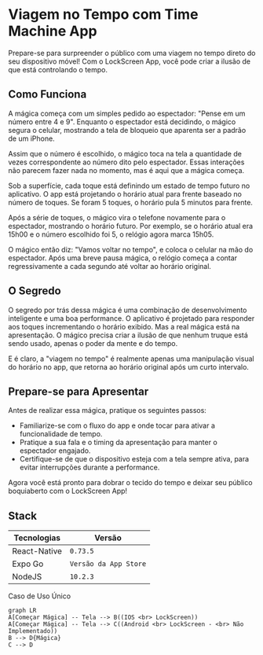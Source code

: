 # Viagem no Tempo com Time Machine App

Prepare-se para surpreender o público com uma viagem no tempo direto do seu dispositivo móvel! Com o LockScreen App, você pode criar a ilusão de que está controlando o tempo.

## Como Funciona

A mágica começa com um simples pedido ao espectador: "Pense em um número entre 4 e 9". Enquanto o espectador está decidindo, o mágico segura o celular, mostrando a tela de bloqueio que aparenta ser a padrão de um iPhone.

Assim que o número é escolhido, o mágico toca na tela a quantidade de vezes correspondente ao número dito pelo espectador. Essas interações não parecem fazer nada no momento, mas é aqui que a mágica começa.

Sob a superfície, cada toque está definindo um estado de tempo futuro no aplicativo. O app está projetando o horário atual para frente baseado no número de toques. Se foram 5 toques, o horário pula 5 minutos para frente.

Após a série de toques, o mágico vira o telefone novamente para o espectador, mostrando o horário futuro. Por exemplo, se o horário atual era 15h00 e o número escolhido foi 5, o relógio agora marca 15h05.

O mágico então diz: "Vamos voltar no tempo", e coloca o celular na mão do espectador. Após uma breve pausa mágica, o relógio começa a contar regressivamente a cada segundo até voltar ao horário original.

## O Segredo

O segredo por trás dessa mágica é uma combinação de desenvolvimento inteligente e uma boa performance. O aplicativo é projetado para responder aos toques incrementando o horário exibido. Mas a real mágica está na apresentação. O mágico precisa criar a ilusão de que nenhum truque está sendo usado, apenas o poder da mente e do tempo.

E é claro, a "viagem no tempo" é realmente apenas uma manipulação visual do horário no app, que retorna ao horário original após um curto intervalo.

## Prepare-se para Apresentar

Antes de realizar essa mágica, pratique os seguintes passos:

- Familiarize-se com o fluxo do app e onde tocar para ativar a funcionalidade de tempo.
- Pratique a sua fala e o timing da apresentação para manter o espectador engajado.
- Certifique-se de que o dispositivo esteja com a tela sempre ativa, para evitar interrupções durante a performance.

Agora você está pronto para dobrar o tecido do tempo e deixar seu público boquiaberto com o LockScreen App!

## Stack

|Tecnologias                          |Versão|
|----------------|-------------------------------|
|React-Native  |  `0.73.5`  |            
|Expo Go  |`Versão da App Store`  |
|NodeJS  |`10.2.3`|-- is en-dash, --- is em-dash|

Caso de Uso Único
```mermaid
graph LR
A[Começar Mágica] -- Tela --> B((IOS <br> LockScreen))
A[Começar Mágica] -- Tela --> C((Android <br> LockScreen - <br> Não Implementado))
B --> D{Mágica}
C --> D
```
